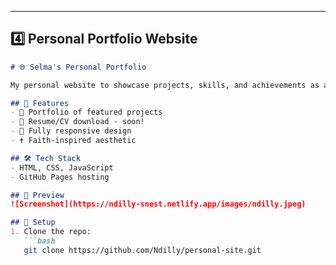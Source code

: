 
---

## **4️⃣ Personal Portfolio Website**
```markdown
# 🌐 Selma's Personal Portfolio

My personal website to showcase projects, skills, and achievements as a Computer Science student and creative.

## 🌟 Features
- 💼 Portfolio of featured projects
- 📄 Resume/CV download - soon!
- 📱 Fully responsive design
- ✝️ Faith-inspired aesthetic

## 🛠 Tech Stack
- HTML, CSS, JavaScript
- GitHub Pages hosting

## 📸 Preview
![Screenshot](https://ndilly-snest.netlify.app/images/ndilly.jpeg)

## 🚀 Setup
1. Clone the repo:  
   ```bash
   git clone https://github.com/Ndilly/personal-site.git
